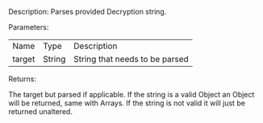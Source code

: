 Description: Parses provided Decryption string.

  

  

Parameters:

|   |   |   |
|---|---|---|
|Name|Type|Description|
|target|String|String that needs to be parsed|

Returns:

The target but parsed if applicable. If the string is a valid Object an Object will be returned, same with Arrays. If the string is not valid it will just be returned unaltered.